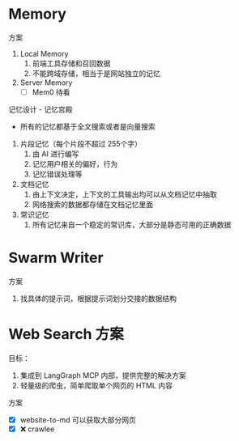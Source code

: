# Memory

方案

1. Local Memory
   1. 前端工具存储和召回数据
   2. 不能跨域存储，相当于是网站独立的记忆
2. Server Memory
   - [ ] Mem0 待看

记忆设计 - 记忆宫殿

- 所有的记忆都基于全文搜索或者是向量搜索

1. 片段记忆（每个片段不超过 255个字）
   1. 由 AI 进行编写
   2. 记忆用户相关的偏好，行为
   3. 记忆错误处理等
2. 文档记忆
   1. 由上下文决定，上下文的工具输出均可以从文档记忆中抽取
   2. 网络搜索的数据都存储在文档记忆里面
3. 常识记忆
   1. 所有记忆来自一个稳定的常识库，大部分是静态可用的正确数据

# Swarm Writer

方案

1. 找具体的提示词，根据提示词划分交接的数据结构

# Web Search 方案

目标：

1. 集成到 LangGraph MCP 内部，提供完整的解决方案
2. 轻量级的爬虫，简单爬取单个网页的 HTML 内容

方案

- [x] website-to-md 可以获取大部分网页
- [x] ❌ crawlee
